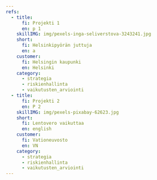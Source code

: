 ```yaml
---
refs:
  - title:
      fi: Projekti 1
      en: p 1
    skillIMG: img/pexels-inga-seliverstova-3243241.jpg
    short:
      fi: Helsinkipyörän juttuja
      en: a
    customer:
      fi: Helsingin kaupunki
      en: Helsinki
    category:
      - strategia
      - riskienhallinta
      - vaikutusten_arviointi
  - title:
      fi: Projekti 2
      en: P 2
    skillIMG: img/pexels-pixabay-62623.jpg
    short:
      fi: Lentovero vaikuttaa
      en: english
    customer:
      fi: Vationeuvosto
      en: VN
    category:
      - strategia
      - riskienhallinta
      - vaikutusten_arviointi
---
```

